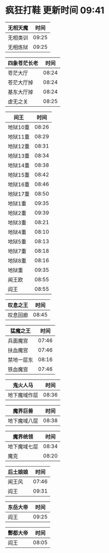 # 疯狂打鞋 更新时间 09:41

| 无相天魔   | 时间    |
|--------|-------|
| 无相类训 | 09:25 |
| 无相炼狱 | 09:25 |

| 四象苍茫长老   | 时间    |
|--------|-------|
| 苍茫大厅 | 08:24 |
| 苍茫大厅掉 | 08:24 |
| 基东大厅掉 | 08:24 |
| 虚无之关 | 08:25 |

| 间王   | 时间    |
|--------|-------|
| 地狱10重 | 08:26 |
| 地狱11重 | 08:29 |
| 地狱12重 | 08:31 |
| 地狱13重 | 08:34 |
| 地狱14重 | 08:38 |
| 地狱15重 | 08:42 |
| 地狱16重 | 08:46 |
| 地狱17重 | 08:50 |
| 地狱1重 | 09:35 |
| 地狱2重 | 09:39 |
| 地狱3重 | 08:21 |
| 地狱4重 | 08:10 |
| 地狱5重 | 08:13 |
| 地狱7重 | 08:18 |
| 地狱8重 | 08:16 |
| 地狱重 | 09:35 |
| 闻王欧 | 08:55 |
| 阎王 | 08:55 |

| 叹息之王   | 时间    |
|--------|-------|
| 叹息回廊 | 08:45 |

| 猛魔之王   | 时间    |
|--------|-------|
| 兵面魔宫 | 07:46 |
| 扶血魔宫 | 07:46 |
| 禁地一层东 | 08:16 |
| 铁血魔宫 | 07:46 |

| 鬼火人马   | 时间    |
|--------|-------|
| 地下魔域作层 | 08:36 |

| 魔界巨兽   | 时间    |
|--------|-------|
| 地下魔域八层 | 08:38 |

| 魔界统领   | 时间    |
|--------|-------|
| 地下魔域七层 | 08:34 |
| 魔克 | 08:20 |

| 后土娘娘   | 时间    |
|--------|-------|
| 闻王风 | 07:46 |
| 阎王 | 09:31 |

| 东岳大帝   | 时间    |
|--------|-------|
| 阎王 | 09:25 |

| 酆都大帝   | 时间    |
|--------|-------|
| 阎王 | 08:05 |